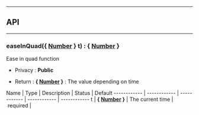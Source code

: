 


-----------------------------
## API
-----------------------------

### easeInQuad({ <a class="link" href="https://developer.mozilla.org/fr/docs/Web/JavaScript/Reference/Objets_globaux/Number" target="_blank" title="Number">Number</a> } t) : { <a class="link" href="https://developer.mozilla.org/fr/docs/Web/JavaScript/Reference/Objets_globaux/Number" target="_blank" title="Number">Number</a> }
Ease in quad function

- Privacy : **Public**

- Return : **{ <a class="link" href="https://developer.mozilla.org/fr/docs/Web/JavaScript/Reference/Objets_globaux/Number" target="_blank" title="Number">Number</a> }** : The value depending on time

Name | Type | Description | Status | Default
------------ | ------------ | ------------ | ------------ | ------------
t | **{ <a class="link" href="https://developer.mozilla.org/fr/docs/Web/JavaScript/Reference/Objets_globaux/Number" target="_blank" title="Number">Number</a> }** | The current time | required | 



